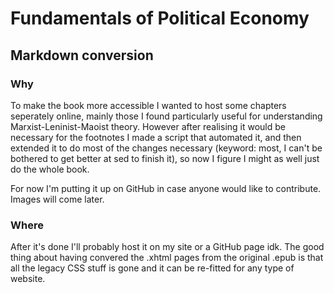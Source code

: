 # Fundamentals of Political Economy
## Markdown conversion

### Why
To make the book more accessible I wanted to host some chapters seperately online, mainly those I found particularly useful for understanding Marxist-Leninist-Maoist theory. However after realising it would be necessary for the footnotes I made a script that automated it, and then extended it to do most of the changes necessary (keyword: most, I can't be bothered to get better at sed to finish it), so now I figure I might as well just do the whole book.

For now I'm putting it up on GitHub in case anyone would like to contribute. Images will come later.

### Where

After it's done I'll probably host it on my site or a GitHub page idk. The good thing about having convered the .xhtml pages from the original .epub is that all the legacy CSS stuff is gone and it can be re-fitted for any type of website.